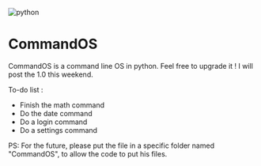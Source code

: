 ![python](https://user-images.githubusercontent.com/53191414/122647972-3d75eb80-d127-11eb-85f0-4da74c50c340.png)
# CommandOS
CommandOS is a command line OS in python. Feel free to upgrade it ! I will post the 1.0 this weekend.

To-do list :
* Finish the math command
* Do the date command
* Do a login command
* Do a settings command

PS: For the future, please put the file in a specific folder named "CommandOS", to allow the code to put his files.
